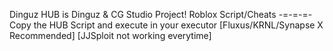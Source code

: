 Dinguz HUB is Dinguz & CG Studio Project!
Roblox Script/Cheats
-=-=-=-
Copy the HUB Script and execute in your executor [Fluxus/KRNL/Synapse X Recommended] [JJSploit not working everytime]

